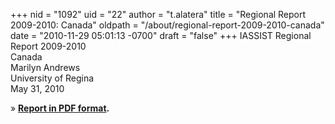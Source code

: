 +++
nid = "1092"
uid = "22"
author = "t.alatera"
title = "Regional Report 2009-2010: Canada"
oldpath = "/about/regional-report-2009-2010-canada"
date = "2010-11-29 05:01:13 -0700"
draft = "false"
+++
IASSIST Regional Report 2009-2010<br />
Canada<br />
Marilyn Andrews<br />
University of Regina<br />
May 31, 2010

» **[Report in PDF format](/file/about/iassist_canadian_regional_report_2009-2010.pdf).**
